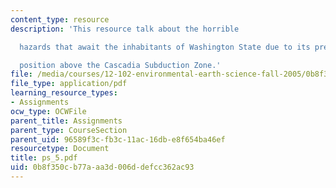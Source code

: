 ```yaml
---
content_type: resource
description: 'This resource talk about the horrible

  hazards that await the inhabitants of Washington State due to its precarious

  position above the Cascadia Subduction Zone.'
file: /media/courses/12-102-environmental-earth-science-fall-2005/0b8f350cb77aaa3d006ddefcc362ac93_ps_5.pdf
file_type: application/pdf
learning_resource_types:
- Assignments
ocw_type: OCWFile
parent_title: Assignments
parent_type: CourseSection
parent_uid: 96589f3c-fb3c-11ac-16db-e8f654ba46ef
resourcetype: Document
title: ps_5.pdf
uid: 0b8f350c-b77a-aa3d-006d-defcc362ac93
---
```

